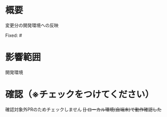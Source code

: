 # 概要

変更分の開発環境への反映

<!--含まれているリリースIssueの番号を記載する↓-->
Fixed: #

# 影響範囲

開発環境

# 確認（※チェックをつけてください）

確認対象外PRのためチェックしません
~~[] ローカル環境(自端末)で動作確認した~~